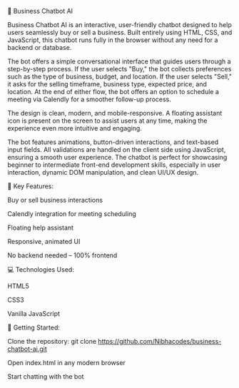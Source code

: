 🤖 Business Chatbot AI

Business Chatbot AI is an interactive, user-friendly chatbot designed to help users seamlessly buy or sell a business. Built entirely using HTML, CSS, and JavaScript, this chatbot runs fully in the browser without any need for a backend or database.

The bot offers a simple conversational interface that guides users through a step-by-step process. If the user selects "Buy," the bot collects preferences such as the type of business, budget, and location. If the user selects "Sell," it asks for the selling timeframe, business type, expected price, and location. At the end of either flow, the bot offers an option to schedule a meeting via Calendly for a smoother follow-up process.

The design is clean, modern, and mobile-responsive. A floating assistant icon is present on the screen to assist users at any time, making the experience even more intuitive and engaging.

The bot features animations, button-driven interactions, and text-based input fields. All validations are handled on the client side using JavaScript, ensuring a smooth user experience. The chatbot is perfect for showcasing beginner to intermediate front-end development skills, especially in user interaction, dynamic DOM manipulation, and clean UI/UX design.

🌟 Key Features:

Buy or sell business interactions

Calendly integration for meeting scheduling

Floating help assistant

Responsive, animated UI

No backend needed – 100% frontend

💻 Technologies Used:

HTML5

CSS3

Vanilla JavaScript

🚀 Getting Started:

Clone the repository: git clone https://github.com/Nibhacodes/business-chatbot-ai.git

Open index.html in any modern browser

Start chatting with the bot
